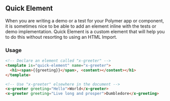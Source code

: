 ## Quick Element

When you are writing a demo or a test for your Polymer app or component, it is
sometimes nice to be able to add an element inline with the tests or demo
implementation. Quick Element is a custom element that will help you to do this
without resorting to using an HTML Import.

### Usage

```html
<!-- Declare an element called "x-greeter" -->
<template is="quick-element" name="x-greeter">
  <h1><span>{{greeting}}</span>, <content></content></h1>
</template>

<!-- Use "x-greeter" elsewhere in the document -->
<x-greeter greeting="Hello">World</x-greeter>
<x-greeter greeting="Live long and prosper">Dumbledore</x-greeting>
```
